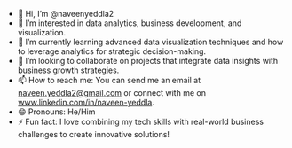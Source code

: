 - 👋 Hi, I’m @naveenyeddla2
- 👀 I’m interested in data analytics, business development, and visualization.
- 🌱 I’m currently learning advanced data visualization techniques and how to leverage analytics for strategic decision-making.
- 💞️ I’m looking to collaborate on projects that integrate data insights with business growth strategies.
- 📫 How to reach me: You can send me an email at naveen.yeddla2@gmail.com or connect with me on www.linkedin.com/in/naveen-yeddla.
- 😄 Pronouns: He/Him
- ⚡ Fun fact: I love combining my tech skills with real-world business challenges to create innovative solutions!


<!---
naveenyeddla2/naveenyeddla2 is a ✨ special ✨ repository because its `README.md` (this file) appears on your GitHub profile.
You can click the Preview link to take a look at your changes.
--->
